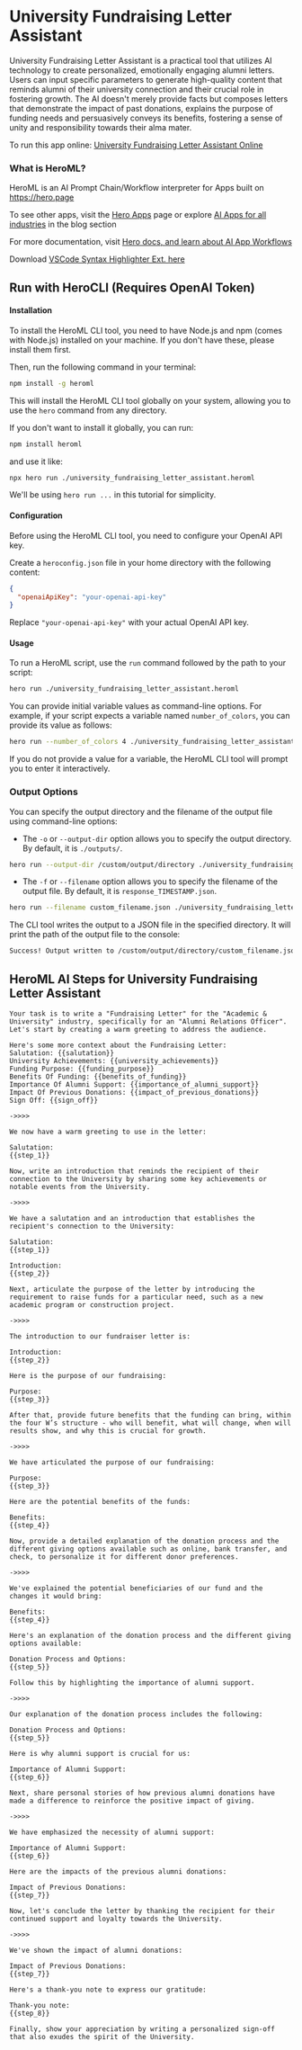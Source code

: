 # University Fundraising Letter Assistant

University Fundraising Letter Assistant is a practical tool that utilizes AI technology to create personalized, emotionally engaging alumni letters. Users can input specific parameters to generate high-quality content that reminds alumni of their university connection and their crucial role in fostering growth. The AI doesn't merely provide facts but composes letters that demonstrate the impact of past donations, explains the purpose of funding needs and persuasively conveys its benefits, fostering a sense of unity and responsibility towards their alma mater.

To run this app online: [University Fundraising Letter Assistant Online](https://hero.page/app/university-fundraising-letter-assistant-personalized-alumni-fundraising-letters/M3Pz9UWZIHvCYiF7iLtm)

### What is HeroML?
HeroML is an AI Prompt Chain/Workflow interpreter for Apps built on https://hero.page 

To see other apps, visit the [Hero Apps](https://hero.page/apps) page or explore [AI Apps for all industries](https://hero.page/blog) in the blog section

For more documentation, visit [Hero docs, and learn about AI App Workflows](https://hero.page/tutorials/introduction-to-heroml)

Download [VSCode Syntax Highlighter Ext. here](https://marketplace.visualstudio.com/items?itemName=hero-page.heroml)

## Run with HeroCLI (Requires OpenAI Token)

#### Installation

To install the HeroML CLI tool, you need to have Node.js and npm (comes with Node.js) installed on your machine. If you don't have these, please install them first. 

Then, run the following command in your terminal:

```bash
npm install -g heroml
```

This will install the HeroML CLI tool globally on your system, allowing you to use the `hero` command from any directory.

If you don't want to install it globally, you can run:

```bash
npm install heroml
```

and use it like:

```bash
npx hero run ./university_fundraising_letter_assistant.heroml
```

We'll be using `hero run ...` in this tutorial for simplicity.

#### Configuration

Before using the HeroML CLI tool, you need to configure your OpenAI API key. 

Create a `heroconfig.json` file in your home directory with the following content:

```json
{
  "openaiApiKey": "your-openai-api-key"
}
```

Replace `"your-openai-api-key"` with your actual OpenAI API key.

#### Usage

To run a HeroML script, use the `run` command followed by the path to your script:

```bash
hero run ./university_fundraising_letter_assistant.heroml
```

You can provide initial variable values as command-line options. For example, if your script expects a variable named `number_of_colors`, you can provide its value as follows:

```bash
hero run --number_of_colors 4 ./university_fundraising_letter_assistant.heroml
```

If you do not provide a value for a variable, the HeroML CLI tool will prompt you to enter it interactively.

### Output Options

You can specify the output directory and the filename of the output file using command-line options:

- The `-o` or `--output-dir` option allows you to specify the output directory. By default, it is `./outputs/`.

```bash
hero run --output-dir /custom/output/directory ./university_fundraising_letter_assistant.heroml
```

- The `-f` or `--filename` option allows you to specify the filename of the output file. By default, it is `response_TIMESTAMP.json`.

```bash
hero run --filename custom_filename.json ./university_fundraising_letter_assistant.heroml
```

The CLI tool writes the output to a JSON file in the specified directory. It will print the path of the output file to the console:

```bash
Success! Output written to /custom/output/directory/custom_filename.json
```


## HeroML AI Steps for University Fundraising Letter Assistant
```
Your task is to write a "Fundraising Letter" for the "Academic & University" industry, specifically for an "Alumni Relations Officer". 
Let's start by creating a warm greeting to address the audience.

Here's some more context about the Fundraising Letter:
Salutation: {{salutation}}
University Achievements: {{university_achievements}}
Funding Purpose: {{funding_purpose}}
Benefits Of Funding: {{benefits_of_funding}}
Importance Of Alumni Support: {{importance_of_alumni_support}}
Impact Of Previous Donations: {{impact_of_previous_donations}}
Sign Off: {{sign_off}}

->>>>

We now have a warm greeting to use in the letter:

Salutation:
{{step_1}}

Now, write an introduction that reminds the recipient of their connection to the University by sharing some key achievements or notable events from the University.

->>>>

We have a salutation and an introduction that establishes the recipient's connection to the University:

Salutation:
{{step_1}}

Introduction:
{{step_2}}

Next, articulate the purpose of the letter by introducing the requirement to raise funds for a particular need, such as a new academic program or construction project.

->>>>

The introduction to our fundraiser letter is:

Introduction:
{{step_2}}

Here is the purpose of our fundraising:

Purpose:
{{step_3}}

After that, provide future benefits that the funding can bring, within the four W’s structure - who will benefit, what will change, when will results show, and why this is crucial for growth.

->>>>

We have articulated the purpose of our fundraising:

Purpose:
{{step_3}}

Here are the potential benefits of the funds:

Benefits:
{{step_4}}

Now, provide a detailed explanation of the donation process and the different giving options available such as online, bank transfer, and check, to personalize it for different donor preferences.

->>>>

We've explained the potential beneficiaries of our fund and the changes it would bring:

Benefits:
{{step_4}}

Here's an explanation of the donation process and the different giving options available:

Donation Process and Options:
{{step_5}}

Follow this by highlighting the importance of alumni support.

->>>>

Our explanation of the donation process includes the following:

Donation Process and Options:
{{step_5}}

Here is why alumni support is crucial for us:

Importance of Alumni Support:
{{step_6}}

Next, share personal stories of how previous alumni donations have made a difference to reinforce the positive impact of giving.

->>>>

We have emphasized the necessity of alumni support:

Importance of Alumni Support:
{{step_6}}

Here are the impacts of the previous alumni donations:

Impact of Previous Donations:
{{step_7}}

Now, let's conclude the letter by thanking the recipient for their continued support and loyalty towards the University.

->>>>

We've shown the impact of alumni donations:

Impact of Previous Donations:
{{step_7}}

Here's a thank-you note to express our gratitude:

Thank-you note:
{{step_8}}

Finally, show your appreciation by writing a personalized sign-off that also exudes the spirit of the University.


```

